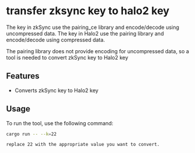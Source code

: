 # transfer zksync key to halo2 key

The key in zkSync use the pairing_ce library and encode/decode using uncompressed data. 
The key in Halo2 use the pairing library and encode/decode using compressed data.

The pairing library does not provide encoding for uncompressed data, so a tool is needed to convert zkSync key to Halo2 key

## Features

- Converts zkSync key to Halo2 key

## Usage

To run the tool, use the following command:

```sh
cargo run -- --k=22

replace 22 with the appropriate value you want to convert.